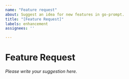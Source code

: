 ```yaml
---
name: "Feature request"
about: Suggest an idea for new features in go-prompt.
title: "[Feature Request]"
labels: enhancement
assignees: ''

---
```


# Feature Request

*Please write your suggestion here.*

